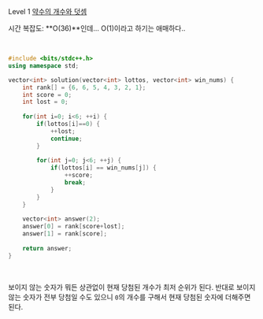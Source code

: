 Level 1 [약수의 개수와 덧셈](https://programmers.co.kr/learn/courses/30/lessons/77884)

시간 복잡도: **O(36)**인데... O(1)이라고 하기는 애매하다..

<br>

```cpp
#include <bits/stdc++.h>
using namespace std;

vector<int> solution(vector<int> lottos, vector<int> win_nums) {
    int rank[] = {6, 6, 5, 4, 3, 2, 1};
    int score = 0;
    int lost = 0;
    
    for(int i=0; i<6; ++i) {
        if(lottos[i]==0) {
            ++lost; 
            continue;
        }
        
        for(int j=0; j<6; ++j) {
            if(lottos[i] == win_nums[j]) {
                ++score;
                break;
            }        
        }
    }
    
    vector<int> answer(2);
    answer[0] = rank[score+lost];
    answer[1] = rank[score];
    
    return answer;
}
```

<br>

보이지 않는 숫자가 뭐든 상관없이 현재 당첨된 개수가 최저 순위가 된다. 반대로
보이지 않는 숫자가 전부 당첨일 수도 있으니 `0`의 개수를 구해서 현재 당첨된 숫자에 더해주면 된다.
